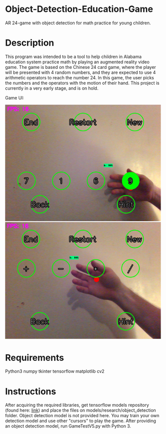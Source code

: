 # Object-Detection-Education-Game
AR 24-game with object detection for math practice for young children.

# Description
This program was intended to be a tool to help children in Alabama education system practice math by playing an augmented reality video game. The game is based on the Chinese 24 card game, where the player will be presented with 4 random numbers, and they are expected to use 4 arithmetic operators to reach the number 24. In this game, the user picks the numbers and the operators with the motion of their hand. This project is currently in a very early stage, and is on hold. 

Game UI:

![Game UI](/images/1.png)
![Game UI](/images/9.png)


# Requirements
Python3
numpy
tkinter
tensorflow
matplotlib
cv2

# Instructions
After acquiring the required libraries, get tensorflow models repository (found here: [link](https//github.com/tensorflow/models)) and place the files on models/research/object_detection folder. Object detection model is not provided here. You may train your own detection model and use other "cursors" to play the game. After providing an object detection model, run GameTestV5.py with Python 3.

